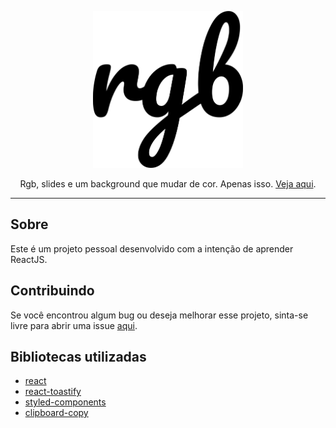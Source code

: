 <p align="center">
  <img src="https://raw.githubusercontent.com/luizdemoraes/rgb/master/public/logo.png" width="240" />
</p>

<p align="center">
  Rgb, slides e um background que mudar de cor. Apenas isso. <a href="https://rgb.luizdemoraes.dev" rel="noopener noreferrer" target="_blank">Veja aqui</a>.
</p>

---

## Sobre

Este é um projeto pessoal desenvolvido com a intenção de aprender ReactJS.

## Contribuindo

Se você encontrou algum bug ou deseja melhorar esse projeto, sinta-se livre para abrir uma issue [aqui](https://github.com/luizdemoraes/rgb/issues).

## Bibliotecas utilizadas

- [react](https://reactjs.org/)
- [react-toastify](https://fkhadra.github.io/react-toastify/)
- [styled-components](https://www.styled-components.com/)
- [clipboard-copy](https://github.com/feross/clipboard-copy)